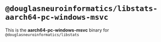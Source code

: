 # `@douglasneuroinformatics/libstats-aarch64-pc-windows-msvc`

This is the **aarch64-pc-windows-msvc** binary for `@douglasneuroinformatics/libstats`
